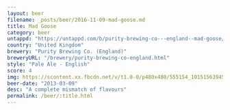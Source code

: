 ```yaml
---
layout: beer
filename: _posts/beer/2016-11-09-mad-goose.md
title: Mad Goose
category: beer
untappd: "https://untappd.com/b/purity-brewing-co---england--mad-goose/6444"
country: "United Kingdom"
brewery: "Purity Brewing Co. (England)"
breweryURL: "/brewery/purity-brewing-co-england.html"
style: "Pale Ale - English"
score: 4
img: https://scontent.xx.fbcdn.net/v/t1.0-0/p480x480/555154_10151563945403745_1011654346_n.jpg?_nc_cat=106&_nc_ht=scontent.xx&oh=fcbf50e7b073af4871d33ebb6fc7466a&oe=5C72BCEF
beer-date: "2013-03-09"
desc: "A complete mismatch of flavours"
permalink: /beer/:title.html
---
```

